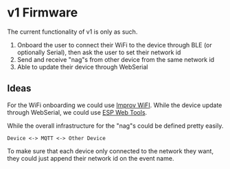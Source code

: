 # v1 Firmware

The current functionality of v1 is only as such.

1. Onboard the user to connect their WiFi to the device through BLE (or optionally Serial), then ask the user to set their network id
2. Send and receive "nag"s from other device from the same network id
3. Able to update their device through WebSerial

## Ideas

For the WiFi onboarding we could use [Improv WiFI](https://improv-wifi.com). While the device update through WebSerial, we could use [ESP Web Tools](https://esphome.github.io/esp-web-tools/).

While the overall infrastructure for the "nag"s could be defined pretty easily.

```text
Device <-> MQTT <-> Other Device
```

To make sure that each device only connected to the network they want, they could just append their network id on the event name.
